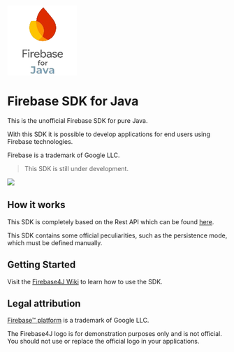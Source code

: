 ![](./assets/img/firebase-for-java-160.png)

# Firebase SDK for Java

This is the unofficial Firebase SDK for pure Java.

With this SDK it is possible to develop applications for end users using Firebase technologies.

Firebase is a trademark of Google LLC.

> This SDK is still under development.

[![](https://img.shields.io/badge/HyperPowered-Use%20the%20official%20repository-yellow?color=%23279BF8&cacheSeconds=3600)](https://maven.hyperpowered.net/#/releases/balbucio/org/firebase4j/firebase4j/)

## How it works
This SDK is completely based on the Rest API which can be found [here](https://firebase.google.com/docs/reference/rest).

This SDK contains some official peculiarities, such as the persistence mode, which must be defined manually.

## Getting Started

Visit the [Firebase4J Wiki](https://github.com/SrBalbucio/firebase4j/wiki) to learn how to use the SDK.

## Legal attribution

[Firebase™ platform](https://firebase.google.com) is a trademark of Google LLC.

The Firebase4J logo is for demonstration purposes only and is not official. You should not use or replace the official logo in your applications. 

[//]: # (#### Find out [more here]&#40;https://github.com/SrBalbucio/firebase4j/wiki/Legal&#41;.)